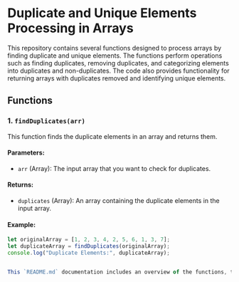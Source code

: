 # Duplicate and Unique Elements Processing in Arrays

This repository contains several functions designed to process arrays by finding duplicate and unique elements. The functions perform operations such as finding duplicates, removing duplicates, and categorizing elements into duplicates and non-duplicates. The code also provides functionality for returning arrays with duplicates removed and identifying unique elements.

## Functions

### 1. `findDuplicates(arr)`
This function finds the duplicate elements in an array and returns them.

#### Parameters:
- `arr` (Array): The input array that you want to check for duplicates.

#### Returns:
- `duplicates` (Array): An array containing the duplicate elements in the input array.

#### Example:
```javascript
let originalArray = [1, 2, 3, 4, 2, 5, 6, 1, 3, 7];
let duplicateArray = findDuplicates(originalArray);
console.log("Duplicate Elements:", duplicateArray);


This `README.md` documentation includes an overview of the functions, their parameters, return values, and examples. Let me know if you'd like any changes!

